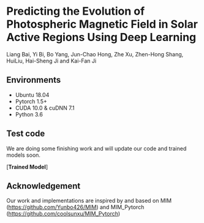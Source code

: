 # Predicting the Evolution of Photospheric Magnetic Field in Solar Active Regions Using Deep Learning

Liang Bai, Yi Bi, Bo Yang, Jun-Chao Hong, Zhe Xu, Zhen-Hong Shang, HuiLiu, Hai-Sheng Ji and Kai-Fan Ji


## Environments
- Ubuntu 18.04
- Pytorch 1.5+
- CUDA 10.0 & cuDNN 7.1
- Python 3.6

## Test code
We are doing some finishing work and will update our code and trained models soon.

[**Trained Model**]


## Acknowledgement
Our work and implementations are inspired by and based on
MIM (<https://github.com/Yunbo426/MIM>) and MIM_Pytorch (<https://github.com/coolsunxu/MIM_Pytorch>) 